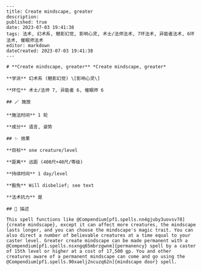 
    ---
    title: Create mindscape, greater
    description: 
    published: true
    date: 2023-07-03 19:41:38
    tags: 法术, 幻术系, 魅影幻觉, 影响心灵, 术士/法师法术, 7环法术, 异能者法术, 6环法术, 催眠师法术
    editor: markdown
    dateCreated: 2023-07-03 19:41:38
    ---

    # **Create mindscape, greater** *Create mindscape, greater*

    **学派** 幻术系 (魅影幻觉) \[影响心灵\] 

    **环位** 术士/法师 7, 异能者 6, 催眠师 6

    ## 🪄 施放

    **施法时间** 1 轮

    **成分** 语言, 姿势

    ## ✨ 效果 

    **目标** one creature/level 

    **距离** 远距 (400尺+40尺/等级)  

    **持续时间** 1 day/level 

    **豁免** Will disbelief; see text

    **法术抗力** 是

    ## 📖 描述

    This spell functions like @Compendium[pf1.spells.nn4gjuby3uovsv78]{create mindscape}, except it can affect more creatures, the mindscape lasts longer, and you can choose the mindscape's magic trait. You can also direct a number of believable creatures at a time equal to your caster level. Greater create mindscape can be made permanent with a @Compendium[pf1.spells.nsxngq65mbrzgwnm]{permanency} spell by a caster of 15th level or higher at a cost of 17,500 gp. You and other creatures aware of a permanent mindscape can come and go using the @Compendium[pf1.spells.90xaelj2ncuzq62n]{mindscape door} spell.
    